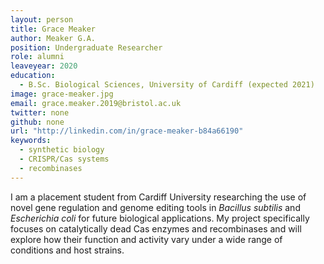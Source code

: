 ```yaml
---
layout: person
title: Grace Meaker
author: Meaker G.A.
position: Undergraduate Researcher
role: alumni
leaveyear: 2020
education:
  - B.Sc. Biological Sciences, University of Cardiff (expected 2021)
image: grace-meaker.jpg
email: grace.meaker.2019@bristol.ac.uk
twitter: none
github: none
url: "http://linkedin.com/in/grace-meaker-b84a66190"
keywords:
  - synthetic biology
  - CRISPR/Cas systems
  - recombinases
---
```

I am a placement student from Cardiff University researching the use of novel gene regulation and genome editing tools in _Bacillus subtilis_ and _Escherichia coli_ for future biological applications. My project specifically focuses on catalytically dead Cas enzymes and recombinases and will explore how their function and activity vary under a wide range of conditions and host strains.